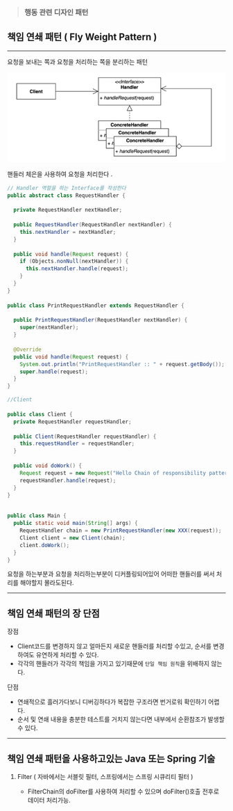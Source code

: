> ### 행동 관련 디자인 패턴

## 책임 연쇄 패턴 ( Fly Weight Pattern )

---

요청을 보내는 쪽과 요청을 처리하는 쪽을 분리하는 패턴

![img.png](img.png)

핸들러 체은을 사용하여 요청을 처리한다 .

```java
// Handler 역할을 하는 Interface를 작성한다
public abstract class RequestHandler {

  private RequestHandler nextHandler;

  public RequestHandler(RequestHandler nextHandler) {
    this.nextHandler = nextHandler;
  }

  public void handle(Request request) {
    if (Objects.nonNull(nextHandler)) {
      this.nextHandler.handle(request);
    }
  }
}

public class PrintRequestHandler extends RequestHandler {

  public PrintRequestHandler(RequestHandler nextHandler) {
    super(nextHandler);
  }

  @Override
  public void handle(Request request) {
    System.out.println("PrintRequestHandler :: " + request.getBody());
    super.handle(request);
  }
}
```

```java
//Client

public class Client {
  private RequestHandler requestHandler;

  public Client(RequestHandler requestHandler) {
    this.requestHandler = requestHandler;
  }
  
  public void doWork() {
    Request request = new Request("Hello Chain of responsibility pattern");
    requestHandler.handle(request);
  }
}
```

```java

public class Main {
  public static void main(String[] args) {
    RequestHandler chain = new PrintRequestHandler(new XXX(request));
    Client client = new Client(chain);
    client.doWork();
  }
}
```

요청을 하는부분과 요청을 처리하는부분이 디커플링되어있어 어떠한 핸들러를 써서 처리를 해야할지 몰라도된다.

---

## 책임 연쇄 패턴의 장 단점

장점 
 - Client코드를 변경하지 않고 얼마든지 새로운 핸들러를 처리할 수있고, 순서를 변경하여도 유연하게 처리할 수 있다.
 - 각각의 핸들러가 각각의 책임을 가지고 있기때문에 `단일 책임 원칙`을 위배하지 않는다.
 
단점
 
 - 연쇄적으로 흘러가다보니 디버깅하다가 복잡한 구조라면 번거로워 확인하기 어렵다.
 - 순서 및 연쇄 내용을 충분한 테스트를 거치지 않는다면 내부에서 순환참조가 발생할 수 있다.

------

## 책임 연쇄 패턴을 사용하고있는 Java 또는 Spring 기술

1. Filter ( 자바에서는 서블릿 필터, 스프링에서는 스프링 시큐리티 필터 )

   - FilterChain의 doFilter를 사용하여 처리할 수 있으며 doFilter()호출 전후로 데이터 처리가능. 
